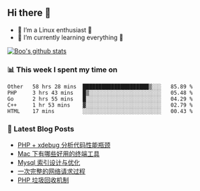 ## Hi there 👋
* 🔭 I’m a Linux enthusiast 🐧️
* 🏃️ I’m currently learning everything 🏃️

[![Boo's github stats](https://github-readme-stats.vercel.app/api?username=0xAiKang)](https://github.com/anuraghazra/github-readme-stats)

<!-- [![Most Used Langs](https://github-readme-stats.vercel.app/api/top-langs/?username=0xAiKang)](https://github.com/anuraghazra/github-readme-stats) -->

### 📊 This week I spent my time on
<!--START_SECTION:waka-->
```text
Other   58 hrs 28 mins  █████████████████████▒░░░   85.89 % 
PHP     3 hrs 43 mins   █▒░░░░░░░░░░░░░░░░░░░░░░░   05.48 % 
Go      2 hrs 55 mins   █░░░░░░░░░░░░░░░░░░░░░░░░   04.29 % 
C++     1 hr 53 mins    ▓░░░░░░░░░░░░░░░░░░░░░░░░   02.79 % 
HTML    17 mins         ░░░░░░░░░░░░░░░░░░░░░░░░░   00.43 % 
```
<!--END_SECTION:waka-->

### 📕 Latest Blog Posts
<!-- BLOG-POST-LIST:START -->
- [PHP + xdebug 分析代码性能瓶颈](https://www.0x2beace.com/php-analysis-code-performance-bottleneck/)
- [Mac 下有哪些好用的终端工具](https://www.0x2beace.com/what-are-some-useful-terminal-tools-under-Mac/)
- [Mysql 索引设计与优化](https://www.0x2beace.com/mysql-index-design-and-optimization/)
- [一次完整的网络请求过程](https://www.0x2beace.com/a-complete-network-request-process/)
- [PHP 垃圾回收机制](https://www.0x2beace.com/php-garbage-collection-mechanism/)
<!-- BLOG-POST-LIST:END -->

